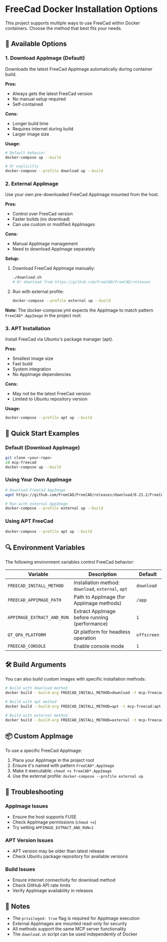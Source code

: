 # FreeCad Docker Installation Options

This project supports multiple ways to use FreeCad within Docker containers. Choose the method that best fits your needs.

## 🔧 Available Options

### 1. **Download AppImage** (Default)
Downloads the latest FreeCad AppImage automatically during container build.

**Pros:**
- Always gets the latest FreeCad version
- No manual setup required
- Self-contained

**Cons:**
- Longer build time
- Requires internet during build
- Larger image size

**Usage:**
```bash
# Default behavior
docker-compose up --build

# Or explicitly
docker-compose --profile download up --build
```

### 2. **External AppImage**
Use your own pre-downloaded FreeCad AppImage mounted from the host.

**Pros:**
- Control over FreeCad version
- Faster builds (no download)
- Can use custom or modified AppImages

**Cons:**
- Manual AppImage management
- Need to download AppImage separately

**Setup:**
1. Download FreeCad AppImage manually:
   ```bash
   ./download.sh
   # Or download from https://github.com/FreeCAD/FreeCAD/releases
   ```

2. Run with external profile:
   ```bash
   docker-compose --profile external up --build
   ```

**Note:** The docker-compose.yml expects the AppImage to match pattern `FreeCAD*.AppImage` in the project root.

### 3. **APT Installation**
Install FreeCad via Ubuntu's package manager (apt).

**Pros:**
- Smallest image size
- Fast build
- System integration
- No AppImage dependencies

**Cons:**
- May not be the latest FreeCad version
- Limited to Ubuntu repository version

**Usage:**
```bash
docker-compose --profile apt up --build
```

## 🚀 Quick Start Examples

### Default (Download AppImage)
```bash
git clone <your-repo>
cd mcp-freecad
docker-compose up --build
```

### Using Your Own AppImage
```bash
# Download FreeCad AppImage
wget https://github.com/FreeCAD/FreeCAD/releases/download/0.21.2/FreeCAD_0.21.2-Linux-x86_64.AppImage

# Run with external AppImage
docker-compose --profile external up --build
```

### Using APT FreeCad
```bash
docker-compose --profile apt up --build
```

## 🔍 Environment Variables

The following environment variables control FreeCad behavior:

| Variable | Description | Default |
|----------|-------------|---------|
| `FREECAD_INSTALL_METHOD` | Installation method: `download`, `external`, `apt` | `download` |
| `FREECAD_APPIMAGE_PATH` | Path to AppImage (for AppImage methods) | `/app` |
| `APPIMAGE_EXTRACT_AND_RUN` | Extract AppImage before running (performance) | `1` |
| `QT_QPA_PLATFORM` | Qt platform for headless operation | `offscreen` |
| `FREECAD_CONSOLE` | Enable console mode | `1` |

## 🛠️ Build Arguments

You can also build custom images with specific installation methods:

```bash
# Build with download method
docker build --build-arg FREECAD_INSTALL_METHOD=download -t mcp-freecad:download .

# Build with apt method
docker build --build-arg FREECAD_INSTALL_METHOD=apt -t mcp-freecad:apt .

# Build with external method
docker build --build-arg FREECAD_INSTALL_METHOD=external -t mcp-freecad:external .
```

## 📦 Custom AppImage

To use a specific FreeCad AppImage:

1. Place your AppImage in the project root
2. Ensure it's named with pattern `FreeCAD*.AppImage`
3. Make it executable: `chmod +x FreeCAD*.AppImage`
4. Use the external profile: `docker-compose --profile external up`

## 🐛 Troubleshooting

### AppImage Issues
- Ensure the host supports FUSE
- Check AppImage permissions (`chmod +x`)
- Try setting `APPIMAGE_EXTRACT_AND_RUN=1`

### APT Version Issues
- APT version may be older than latest release
- Check Ubuntu package repository for available versions

### Build Issues
- Ensure internet connectivity for download method
- Check GitHub API rate limits
- Verify AppImage availability in releases

## 📝 Notes

- The `privileged: true` flag is required for AppImage execution
- External AppImages are mounted read-only for security
- All methods support the same MCP server functionality
- The `download.sh` script can be used independently of Docker 
